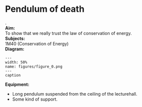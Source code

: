 # Pendulum of death 
 .   
<b> Aim: </b>  
 To show that we really trust the law of conservation of energy.    
<b> Subjects: </b>  
 1M40 (Conservation of Energy)   
<b> Diagram: </b>  
    
```{figure} figures/figure_0.png  
---  
width: 50%  
name: figures/figure_0.png  
---  
caption  
``` 
     
<b> Equipment: </b>  
 
 *  Long pendulum suspended from the ceiling of the lecturehall. 
 *  Some kind of support.
 